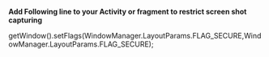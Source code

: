 <B>Add Following line to your Activity or fragment to restrict screen shot capturing </B>


getWindow().setFlags(WindowManager.LayoutParams.FLAG_SECURE,WindowManager.LayoutParams.FLAG_SECURE);


